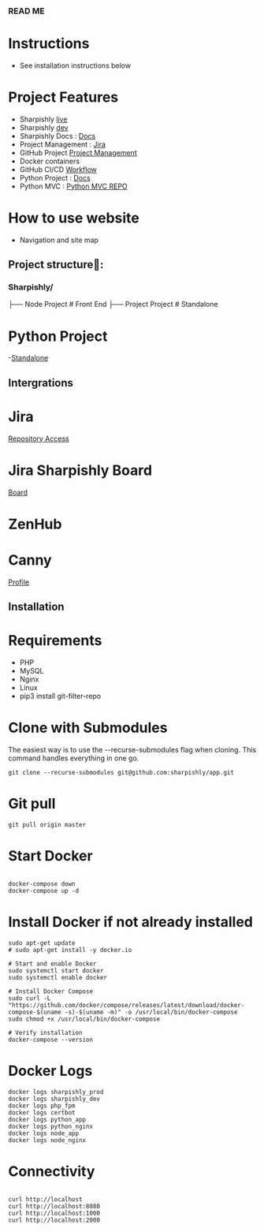 ### READ ME ###

# Instructions
- See installation instructions below


# Project Features
- Sharpishly [live](https://sharpishly.com)
- Sharpishly [dev](https://dev.sharpishly.com)
- Sharpishly Docs : [Docs](/var/www/sharpishly_app/docs/html/index.html)
- Project Management : [Jira](https://sharpishly-project-management.atlassian.net/jira/software/projects/CRM/boards/1)
- GitHub Project [Project Management](https://github.com/users/sharpishly/projects/1/views/1?system_template=team_planning)
- Docker containers
- GitHub CI/CD [Workflow](https://github.com/sharpishly/APP/actions)
- Python Project : [Docs](/var/www/sharpishly_app/python_project/docs/html/index.html)
- Python MVC : [Python MVC REPO](https://bitbucket.org/don_dev/php-mini-framework/src/master/)

# How to use website
- Navigation and site map

## Project structure📂:

### Sharpishly/

├── Node Project    # Front End
├── Project Project    # Standalone


# Python Project
-[Standalone](http://167.99.92.156:8000/)

## Intergrations

# Jira 
[Repository Access](https://github.com/settings/installations/80591577)

# Jira Sharpishly Board
[Board](https://sharpishly.atlassian.net/jira/software/projects/SHAR/boards/1)

# ZenHub 
[]()

# Canny 
[Profile](https://sharpishly.canny.io/admin/settings/boards/feature-requests/general)

## Installation

# Requirements
- PHP
- MySQL
- Nginx
- Linux
- pip3 install git-filter-repo

# Clone with Submodules

The easiest way is to use the --recurse-submodules flag when cloning. This command handles everything in one go.

```
git clone --recurse-submodules git@github.com:sharpishly/app.git

```

# Git pull

```
git pull origin master

```
# Start Docker

```

docker-compose down
docker-compose up -d

```

# Install Docker if not already installed
```
sudo apt-get update
# sudo apt-get install -y docker.io

# Start and enable Docker
sudo systemctl start docker
sudo systemctl enable docker

# Install Docker Compose
sudo curl -L "https://github.com/docker/compose/releases/latest/download/docker-compose-$(uname -s)-$(uname -m)" -o /usr/local/bin/docker-compose
sudo chmod +x /usr/local/bin/docker-compose

# Verify installation
docker-compose --version

```

# Docker Logs

```
docker logs sharpishly_prod
docker logs sharpishly_dev
docker logs php_fpm
docker logs certbot
docker logs python_app
docker logs python_nginx
docker logs node_app
docker logs node_nginx

```

# Connectivity

```

curl http://localhost
curl http://localhost:8080
curl http://localhost:1000
curl http://localhost:2000

```


